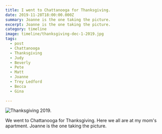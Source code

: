 ```yaml
---
title: I went to Chattanooga for Thanksgiving.
date: 2019-11-28T18:00:00.000Z
summary: Joanne is the one taking the picture.
excerpt: Joanne is the one taking the picture.
category: timeline
image: timeline/thanksgiving-dec-1-2019.jpg
tags:
  - post
  - Chattanooga
  - Thanksgiving
  - Judy
  - Beverly
  - Pete
  - Matt
  - Joanne
  - Trey Ledford
  - Becca
  - Gina
  
---
```


![Thanksgiving 2019.](/static/img/timeline/thanksgiving-dec-1-2019.jpg "Thanksgiving 2019.")

We went to Chattanooga for Thanksgiving. Here we all are at my mom's apartment. Joanne is the one taking the picture.
